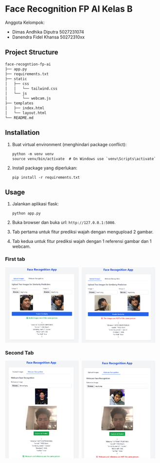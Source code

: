 # Face Recognition FP AI Kelas B

Anggota Kelompok:

- Dimas Andhika Diputra 5027231074
- Danendra Fidel Khansa 50272310xx

## Project Structure

```
face-recogntion-fp-ai
├── app.py
├── requirements.txt
├── static
│   ├── css
│   │   └── tailwind.css
│   └── js
│       └── webcam.js
├── templates
│   ├── index.html
│   └── layout.html
└── README.md
```

## Installation

1. Buat virtual environment (menghindari package conflict):

   ```
   python -m venv venv
   source venv/bin/activate  # On Windows use `venv\Scripts\activate`
   ```

2. Install package yang diperlukan:
   ```
   pip install -r requirements.txt
   ```

## Usage

1. Jalankan aplikasi flask:

   ```
   python app.py
   ```

2. Buka browser dan buka url: `http://127.0.0.1:5000`.

3. Tab pertama untuk fitur prediksi wajah dengan mengupload 2 gambar.

4. Tab kedua untuk fitur prediksi wajah dengan 1 referensi gambar dan 1 webcam.

### First tab

<div style="display: flex; gap: 10px;">
  <img src="./docs/preview1.png" width="48%" />
  <img src="./docs/preview2.png" width="48%" />
</div>

### Second Tab

<div style="display: flex; gap: 10px;">
  <img src="./docs/preview3.png" width="48%" />
  <img src="./docs/preview4.png" width="48%" />
</div>
